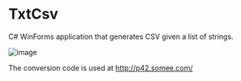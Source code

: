 # TxtCsv

C# WinForms application that generates CSV given a list of strings.

![image](https://user-images.githubusercontent.com/30009438/212445758-f7b8bcef-816c-4f97-91cd-a2eccf57fc63.png)


The conversion code is used at http://p42.somee.com/

